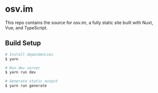 # osv.im

This repo contains the source for osv.im, a fully static site built with Nuxt, Vue, and TypeScript.

## Build Setup

```sh
# Install dependencies
$ yarn

# Run dev server
$ yarn run dev

# Generate static output
$ yarn run generate
```
